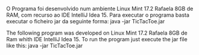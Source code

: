 O Programa foi desenvolvido num ambiente Linux Mint 17.2 Rafaela 8GB de RAM, com recurso ao IDE IntelliJ Idea 15.
Para executar o programa basta executar o ficheiro jar da seguinte forma:
java -jar TicTacToe.jar
 
The following program was developed on Linux Mint 17.2 Rafaela 8GB de Ram whith IDE IntelliJ Idea 15.
To run the program just execute the jar file like this:
java -jar TicTacToe.jar
